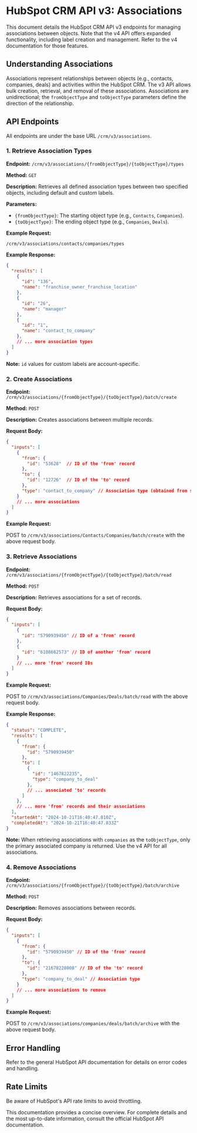# HubSpot CRM API v3: Associations

This document details the HubSpot CRM API v3 endpoints for managing associations between objects.  Note that the v4 API offers expanded functionality, including label creation and management.  Refer to the v4 documentation for those features.


## Understanding Associations

Associations represent relationships between objects (e.g., contacts, companies, deals) and activities within the HubSpot CRM.  The v3 API allows bulk creation, retrieval, and removal of these associations.  Associations are unidirectional; the `fromObjectType` and `toObjectType` parameters define the direction of the relationship.


## API Endpoints

All endpoints are under the base URL `/crm/v3/associations`.


### 1. Retrieve Association Types

**Endpoint:** `/crm/v3/associations/{fromObjectType}/{toObjectType}/types`

**Method:** `GET`

**Description:** Retrieves all defined association types between two specified objects, including default and custom labels.

**Parameters:**

* `{fromObjectType}`:  The starting object type (e.g., `Contacts`, `Companies`).
* `{toObjectType}`: The ending object type (e.g., `Companies`, `Deals`).

**Example Request:**

`/crm/v3/associations/contacts/companies/types`

**Example Response:**

```json
{
  "results": [
    {
      "id": "136",
      "name": "franchise_owner_franchise_location"
    },
    {
      "id": "26",
      "name": "manager"
    },
    {
      "id": "1",
      "name": "contact_to_company"
    },
    // ... more association types
  ]
}
```

**Note:**  `id` values for custom labels are account-specific.


### 2. Create Associations

**Endpoint:** `/crm/v3/associations/{fromObjectType}/{toObjectType}/batch/create`

**Method:** `POST`

**Description:** Creates associations between multiple records.

**Request Body:**

```json
{
  "inputs": [
    {
      "from": {
        "id": "53628"  // ID of the 'from' record
      },
      "to": {
        "id": "12726"  // ID of the 'to' record
      },
      "type": "contact_to_company" // Association type (obtained from step 1)
    }
    // ... more associations
  ]
}
```

**Example Request:**

POST to `/crm/v3/associations/Contacts/Companies/batch/create` with the above request body.


### 3. Retrieve Associations

**Endpoint:** `/crm/v3/associations/{fromObjectType}/{toObjectType}/batch/read`

**Method:** `POST`

**Description:** Retrieves associations for a set of records.

**Request Body:**

```json
{
  "inputs": [
    {
      "id": "5790939450" // ID of a 'from' record
    },
    {
      "id": "6108662573" // ID of another 'from' record
    }
    // ... more 'from' record IDs
  ]
}
```

**Example Request:**

POST to `/crm/v3/associations/Companies/Deals/batch/read` with the above request body.


**Example Response:**

```json
{
  "status": "COMPLETE",
  "results": [
    {
      "from": {
        "id": "5790939450"
      },
      "to": [
        {
          "id": "1467822235",
          "type": "company_to_deal"
        },
        // ... associated 'to' records
      ]
    },
    // ... more 'from' records and their associations
  ],
  "startedAt": "2024-10-21T16:40:47.810Z",
  "completedAt": "2024-10-21T16:40:47.833Z"
}
```

**Note:** When retrieving associations with `companies` as the `toObjectType`, only the primary associated company is returned.  Use the v4 API for all associations.


### 4. Remove Associations

**Endpoint:** `/crm/v3/associations/{fromObjectType}/{toObjectType}/batch/archive`

**Method:** `POST`

**Description:** Removes associations between records.

**Request Body:**

```json
{
  "inputs": [
    {
      "from": {
        "id": "5790939450" // ID of the 'from' record
      },
      "to": {
        "id": "21678228008" // ID of the 'to' record
      },
      "type": "company_to_deal" // Association type
    }
    // ... more associations to remove
  ]
}
```

**Example Request:**

POST to `/crm/v3/associations/companies/deals/batch/archive` with the above request body.


## Error Handling

Refer to the general HubSpot API documentation for details on error codes and handling.


## Rate Limits

Be aware of HubSpot's API rate limits to avoid throttling.


This documentation provides a concise overview. For complete details and the most up-to-date information, consult the official HubSpot API documentation.
